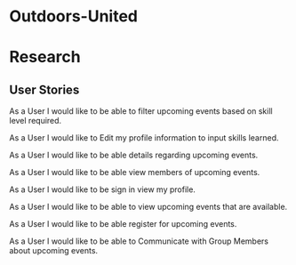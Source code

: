 # Outdoors-United
<h1>Research</h1>

<h2>User Stories</h2>

<p>As a User I would like to be able to filter upcoming events based on skill level required.</p>

<p>As a User I would like to Edit my profile information to input skills learned.</p>

<p>As a User I would like to be able details regarding upcoming events.
</p>

<p>As a User I would like to be able view members of upcoming events.</p>



<p>As a User I would like to be sign in view my profile.</p>

<p>As a User I would like to be able to view upcoming events that are available.</p>

<p>As a User I would like to be able register for upcoming events.</p>

<p>As a User I would like to be able to Communicate with Group Members about upcoming events.</p>








